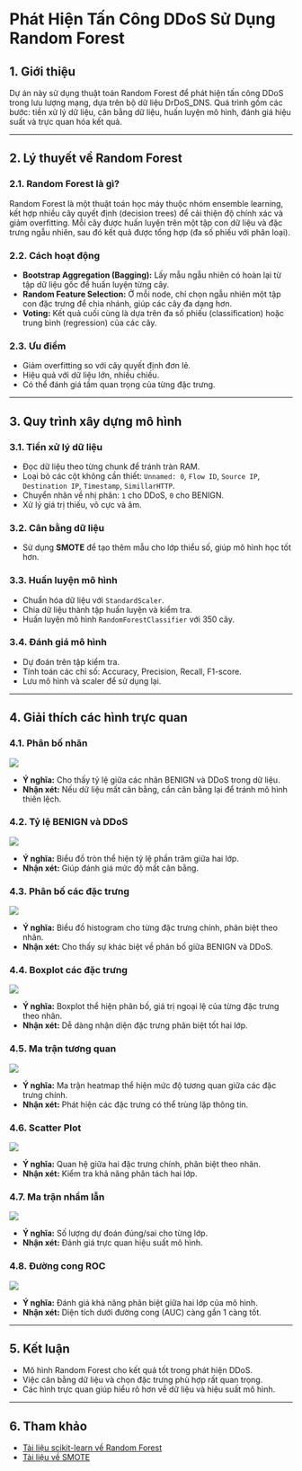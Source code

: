 # Phát Hiện Tấn Công DDoS Sử Dụng Random Forest

## 1. Giới thiệu

Dự án này sử dụng thuật toán Random Forest để phát hiện tấn công DDoS trong lưu lượng mạng, dựa trên bộ dữ liệu DrDoS_DNS. Quá trình gồm các bước: tiền xử lý dữ liệu, cân bằng dữ liệu, huấn luyện mô hình, đánh giá hiệu suất và trực quan hóa kết quả.

---

## 2. Lý thuyết về Random Forest

### 2.1. Random Forest là gì?

Random Forest là một thuật toán học máy thuộc nhóm ensemble learning, kết hợp nhiều cây quyết định (decision trees) để cải thiện độ chính xác và giảm overfitting. Mỗi cây được huấn luyện trên một tập con dữ liệu và đặc trưng ngẫu nhiên, sau đó kết quả được tổng hợp (đa số phiếu với phân loại).

### 2.2. Cách hoạt động

- **Bootstrap Aggregation (Bagging):** Lấy mẫu ngẫu nhiên có hoàn lại từ tập dữ liệu gốc để huấn luyện từng cây.
- **Random Feature Selection:** Ở mỗi node, chỉ chọn ngẫu nhiên một tập con đặc trưng để chia nhánh, giúp các cây đa dạng hơn.
- **Voting:** Kết quả cuối cùng là dựa trên đa số phiếu (classification) hoặc trung bình (regression) của các cây.

### 2.3. Ưu điểm

- Giảm overfitting so với cây quyết định đơn lẻ.
- Hiệu quả với dữ liệu lớn, nhiều chiều.
- Có thể đánh giá tầm quan trọng của từng đặc trưng.

---

## 3. Quy trình xây dựng mô hình

### 3.1. Tiền xử lý dữ liệu

- Đọc dữ liệu theo từng chunk để tránh tràn RAM.
- Loại bỏ các cột không cần thiết: `Unnamed: 0`, `Flow ID`, `Source IP`, `Destination IP`, `Timestamp`, `SimillarHTTP`.
- Chuyển nhãn về nhị phân: `1` cho DDoS, `0` cho BENIGN.
- Xử lý giá trị thiếu, vô cực và âm.

### 3.2. Cân bằng dữ liệu

- Sử dụng **SMOTE** để tạo thêm mẫu cho lớp thiểu số, giúp mô hình học tốt hơn.

### 3.3. Huấn luyện mô hình

- Chuẩn hóa dữ liệu với `StandardScaler`.
- Chia dữ liệu thành tập huấn luyện và kiểm tra.
- Huấn luyện mô hình `RandomForestClassifier` với 350 cây.

### 3.4. Đánh giá mô hình

- Dự đoán trên tập kiểm tra.
- Tính toán các chỉ số: Accuracy, Precision, Recall, F1-score.
- Lưu mô hình và scaler để sử dụng lại.

---

## 4. Giải thích các hình trực quan

### 4.1. Phân bố nhãn

![](assets/label_distribution.png)

- **Ý nghĩa:** Cho thấy tỷ lệ giữa các nhãn BENIGN và DDoS trong dữ liệu.
- **Nhận xét:** Nếu dữ liệu mất cân bằng, cần cân bằng lại để tránh mô hình thiên lệch.

### 4.2. Tỷ lệ BENIGN và DDoS

![](assets/label_pie.png)

- **Ý nghĩa:** Biểu đồ tròn thể hiện tỷ lệ phần trăm giữa hai lớp.
- **Nhận xét:** Giúp đánh giá mức độ mất cân bằng.

### 4.3. Phân bố các đặc trưng

![](assets/feature_distribution.png)

- **Ý nghĩa:** Biểu đồ histogram cho từng đặc trưng chính, phân biệt theo nhãn.
- **Nhận xét:** Cho thấy sự khác biệt về phân bố giữa BENIGN và DDoS.

### 4.4. Boxplot các đặc trưng

![](assets/feature_boxplot.png)

- **Ý nghĩa:** Boxplot thể hiện phân bố, giá trị ngoại lệ của từng đặc trưng theo nhãn.
- **Nhận xét:** Dễ dàng nhận diện đặc trưng phân biệt tốt hai lớp.

### 4.5. Ma trận tương quan

![](assets/correlation_heatmap.png)

- **Ý nghĩa:** Ma trận heatmap thể hiện mức độ tương quan giữa các đặc trưng chính.
- **Nhận xét:** Phát hiện các đặc trưng có thể trùng lặp thông tin.

### 4.6. Scatter Plot

![](assets/scatter_plot.png)

- **Ý nghĩa:** Quan hệ giữa hai đặc trưng chính, phân biệt theo nhãn.
- **Nhận xét:** Kiểm tra khả năng phân tách hai lớp.

### 4.7. Ma trận nhầm lẫn

![](assets/confusion_matrix.png)

- **Ý nghĩa:** Số lượng dự đoán đúng/sai cho từng lớp.
- **Nhận xét:** Đánh giá trực quan hiệu suất mô hình.

### 4.8. Đường cong ROC

![](assets/roc_curve.png)

- **Ý nghĩa:** Đánh giá khả năng phân biệt giữa hai lớp của mô hình.
- **Nhận xét:** Diện tích dưới đường cong (AUC) càng gần 1 càng tốt.

---

## 5. Kết luận

- Mô hình Random Forest cho kết quả tốt trong phát hiện DDoS.
- Việc cân bằng dữ liệu và chọn đặc trưng phù hợp rất quan trọng.
- Các hình trực quan giúp hiểu rõ hơn về dữ liệu và hiệu suất mô hình.

---

## 6. Tham khảo

- [Tài liệu scikit-learn về Random Forest](https://scikit-learn.org/stable/modules/ensemble.html#forest)
- [Tài liệu về SMOTE](https://imbalanced-learn.org/stable/references/generated/imblearn.over_sampling.SMOTE.html)
